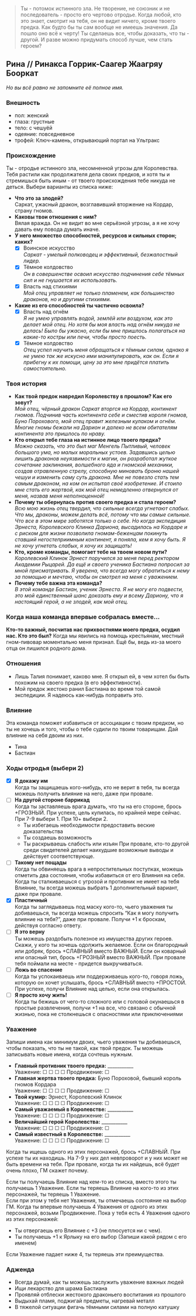 > Ты - потомок истинного зла. Не творение, не союзник и не последователь - просто его чертово отродье. Когда любой, кто это знает, смотрит на тебя, он не видит ничего, кроме твоего предка. Как будто бы ты сам вообще не имеешь значения. Да пошло оно всё к черту! Ты сделаешь все, чтобы доказать, что ты - другой. И разве можно придумать способ лучше, чем стать героем?

## Рина // Ринакса Горрик-Саагер Жаагряу Бооркат
_Но вы всё равно не запомните её полное имя._

### Внешность
- пол: женский
- глаза: грустные
- тело: с чешуёй
- одеяние: повседневное
- трофей: Ключ-камень, открывающий портал на Ультракс

### Происхождение
Ты - отродье истинного зла, несомненной угрозы для Королевства. Тебя растили как продолжателя дела своих предков, и хотя ты и стремишься быть иным - от твоего происхождения тебе никуда не деться. Выбери варианты из списка ниже:  
- **Что это за злодей?**  
  Саркат, ужасный дракон, возглавивший вторжение на Кордар, страну гномов.
- **Каковы твои отношения с ним?**  
  Вялая вражда. Он не видит во мне серьёзной угрозы, а я не хочу давать ему повода думать иначе.
- **У него множество способностей, ресурсов и сильных сторон; каких?**  
  - [x] Воинское искусство  
  _Саркат - умелый полководец и эффективный, безжалостный лидер._
  - [x] Тёмное колдовство  
  _Он в совершенстве освоил искусство подчинения себе тёмных сил и не гнушается их использовать._
  - [x] Власть над стихиями  
  _Мой отец управляет не только пламенем, как большинство драконов, но и другими стихиями._
- **Какие из его способностей ты частично освоила?**  
  - [x] Власть над огнём  
  _Я не умею управлять водой, землёй или воздухом, как это делает мой отец. Но хотя бы моя власть над огнём никуда не делась!_
  _Было бы ужасно, если бы мне пришлось полагаться на какие-то костры или печи, чтобы просто поесть._
  - [x] Тёмное колдовство  
  _Отец успел научить меня обращаться к тёмным силам, однако я не умею так же искусно ими манипулировать, как он._
  _Если я прибегну к их помощи, цену за это мне придётся платить самостоятельно._

### Твоя история
- **Как твой предок навредил Королевству в прошлом? Как его зовут?**  
  _Мой отец, чёрный дракон Саркат вторгся на Кордар, континент гномов. Подчинив часть континента себе и сместив короля гномов, Буно Порохового, мой отец правит железным кулаком и огнём._
  _Многие гномы бежали на Дарион и далеко не всем обитателям континента это пришлось по нраву._
- **Кто открыл тебе глаза на истинное лицо твоего предка?**  
  _Можно сказать, что это был маг Менгель Пытливый, человек большого ума, но малых моральных устоев. Задавшись целью лишить драконов неуязвимости к магии, он разработал жуткое сочетание заклинания,_
  _волшебного яда и гномской механики, создав отравленную стрелу, способную миновать броню нашей чешуи и изменить саму суть дракона. Мне не повезло стать тем самым драконом, на ком он испытал своё изобретение._
  _И стоило мне стать его жертвой, как мой отец немедленно отвернулся от меня, назвав меня неполноценной!_
- **Почему ты обернулась против своего предка и стала героем?**  
  _Всю мою жизнь отец твердил, что сильные всегда угнетают слабых. Что мы, драконы, можем делать всё, потому что мы самые сильные. Что все в этом мире заботятся только о себе._
  _Но когда экспедиция Эрнеста, Королевского Клинка Дариона, высадилась на Кордаре и с риском для жизни позволила гномам-беженцам покинуть ставший негостеприимным континент, я поняла, кем я хочу быть._
  _Я не хочу угнетать слабых, я хочу их защищать!_
- **Кто, кроме команды, помогает тебе на твоем новом пути?**
  _Королевский Клинок Эрнест поручился за меня перед ректором Академии Рыцарей. Да ещё и своего ученика Бастиана попросил за мной присматривать._
  _Я уверена, что всегда могу обратиться к нему за помощью и мечтаю, чтобы он смотрел на меня с уважением._
- **Почему тебе важна эта команда?**  
  _В этой команде Бастиан, ученик Эрнеста. Я не могу его подвести, это мой единственный шанс доказать ему и всему Дариону, что я настоящий герой, а не злодей, как мой отец._

### Когда наша команда впервые собралась вместе...
**Кто-то важный, посчитав нас прихвостнями моего предка, осудил нас. Кто это был?**
Когда мы явились на помощь крестьянам, местный гном-пивовар моментально меня признал. Ещё бы, ведь из-за моего отца он лишился родного дома.

### Отношения
- Лишь Талия понимает, каково мне. Я открыл ей, в чем хотел бы быть похожим на своего предка (в его эффективности).
- Мой предок жестоко ранил Бастиана во время той самой экспедиции. Я надеюсь как-нибудь поправить это.

### Влияние
Эта команда поможет избавиться от ассоциации с твоим предком, но ты не хочешь и того, чтобы о тебе судили по твоим товарищам. Дай влияние на себя двоим из них.
- Тина
- Бастиан

### Ходы отродья (выбери 2)
- [x] **Я докажу им**  
  Когда ты защищаешь кого-нибудь, кто не верит в тебя, ты всегда можешь получить влияние на него, даже при провале. 
- [ ] **На другой стороне баррикад**  
  Когда ты заставляешь врага думать, что ты на его стороне, брось +ГРОЗНЫЙ. При успехе, цель купилась, по крайней мере сейчас. При 7-9 выбери 1. При 10+ выбери 2.
  - Ты избегаешь необходимости предоставить веские доказательства
  - Ты создаешь возможность
  - Ты раскрываешь слабость или изъян
  При провале, кто-то другой среди свидетелей делает наихудшие возможные выводы и действует соответствующе.
- [ ] **Такому нет пощады**  
  Когда ты обвиняешь врага в непростительных поступках, можешь отметить два состояния, чтобы избавиться от его Влияния на себя. Когда ты сталкиваешься с угрозой и противник не имеет на тебя Влияние, ты всегда можешь выбрать 1 дополнительный вариант, даже при провале. 
- [x] **Пластичный**  
  Когда ты заглядываешь под маску кого-то, чьего уважения ты добиваешься, ты всегда можешь спросить “Как я могу получить влияние на тебя?”, даже при провале. Получи +1 к броскам, действуя согласно ответу. 
- [ ] **Я это верну**  
  Ты можешь раздобыть полезное из имущества других героев. Скажи, у кого ты хочешь одолжить желаемое. Если он благородный или добряк, брось +СЛАВНЫЙ вместо ВАЖНЫЙ. Если он коварный или опасный тип, брось +ГРОЗНЫЙ вместо ВАЖНЫЙ. При провале тебя поймали на месте - придется выкручиваться.
- [ ] **Ложь во спасение**  
  Когда ты успокаиваешь или поддерживаешь кого-то, говоря ложь, которую он хочет услышать, брось +СЛАВНЫЙ вместо +ПРОСТОЙ. При успехе, получи Влияние над целью, если она открылась.
- [ ] **Я просто хочу жить!**  
  Когда ты бежишь от чего-то сложного или с головой окунаешься в простые развлечения, получи +1 на все, что связано с обычной жизнью, пока не столкнешься с опасностями или приключениями

### Уважение
Запиши имена как минимум двоих, чьего уважения ты добиваешься, чтобы показать, что ты не такой, как твой предок. Ты можешь записывать новые имена, когда сочтешь нужным.

- **Главный противник твоего предка:** ___________  
  Уважение: ☐ ☐ ☐ ☐   Продвижение: ☐  
- **Главная жертва твоего предка:** Буно Пороховой, бывший король гномов Кордара  
  Уважение: ☐ ☐ ☐ ☐   Продвижение: ☐  
- **Твой кумир:** Эрнест, Королевский Клинок  
  Уважение: ☐ ☐ ☐ ☐   Продвижение: ☐  
- **Самый уважаемый в Королевстве:** ___________  
  Уважение: ☐ ☐ ☐ ☐   Продвижение: ☐  
- **Величайший герой Королевства:** ___________  
  Уважение: ☐ ☐ ☐ ☐   Продвижение: ☐  
- **Самый известный в Королевстве:** ___________  
  Уважение: ☐ ☐ ☐ ☐   Продвижение: ☐  

Когда ты ищешь одного из этих персонажей, брось +СЛАВНЫЙ. При успехе ты их находишь.
На 7-9 у них дел невпроворот и у них может не быть времени на тебя.
При провале, когда ты их найдешь, всё будет очень плохо, ГМ скажет почему. 

Если ты получаешь Влияние над кем-то из списка, вместо этого ты получаешь 1 Уважение. Если ты теряешь Влияние на кого-то из этих персонажей, ты теряешь 1 Уважение.  
Если при этом у тебя нет Уважения, ты отмечаешь состояние на выбор ГМ. Когда ты впервые получаешь 4 Уважения от одного из этих персонажей, возьми Продвижение.
Пока у тебя есть 4 Уважения одного из этих персонажей:
- Ты отвергаешь его Влияние с +3 (не плюсуется ни с чем).  
- Ты получаешь +1 к Ярлыку на его выбор (Запиши какой рядом с его именем)

Если Уважение падает ниже 4, ты теряешь эти преимущества.

### Адженда
- Всегда думай, как ты можешь заслужить уважение важных людей
- Ищи лекарство для шрама Бастиана
- Проявляй отблески жестокого драконьего воспитания из прошлого
- Выдыхай пламя, поджигай предметы, нагревай металл
- В тяжелой ситуации фигачь тёмными силами на полную катушку


